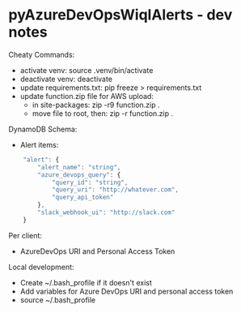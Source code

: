 # pyAzureDevOpsWiqlAlerts - dev notes

Cheaty Commands:

- activate venv: source .venv/bin/activate
- deactivate venv: deactivate
- update requirements.txt: pip freeze > requirements.txt
- update function.zip file for AWS upload:
  - in site-packages: zip -r9 function.zip .
  - move file to root, then: zip -r function.zip .

DynamoDB Schema:

- Alert items:

```javascript
    "alert": {
        "alert_name": "string",
        "azure_devops_query": {
            "query_id": "string",
            "query_uri": "http://whatever.com",
            "query_api_token"
        },
        "slack_webhook_ui": "http://slack.com"
    }
```

Per client:

- AzureDevOps URI and Personal Access Token

Local development:

- Create ~/.bash_profile if it doesn't exist
- Add variables for Azure DevOps URI and personal access token
- source ~/.bash_profile